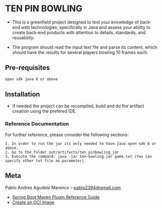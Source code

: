 
# TEN PIN BOWLING

* This is a greenfield project designed to test your knowledge of back-end web technologies, specifically in
Java and assess your ability to create back-end products with attention to details, standards,
and reusability.

* The program should read the input text file and parse its content, which should have the
results for several players bowling 10 frames each.

## Pre-requisites

```sh
open sdk java 8 or above
```

## Installation

* If needed the project can be recompiled, build and do the artifact creation using the prefered IDE.

### Reference Documentation
For further reference, please consider the following sections:


```
1. In order to run the jar its only needed to have java open sdk 8 or above.
2. Go to the folder out/artifacts/ten_pinbowling_jar
3. Execute the command: java -jar ten-bowling.jar game.txt (You can specify other txt file as parameter).

```

## Meta

Pablo Andres Agudelo Marenco – pablo2394@gmail.com

* [Spring Boot Maven Plugin Reference Guide](https://docs.spring.io/spring-boot/docs/2.4.2/maven-plugin/reference/html/)
* [Create an OCI image](https://docs.spring.io/spring-boot/docs/2.4.2/maven-plugin/reference/html/#build-image)

